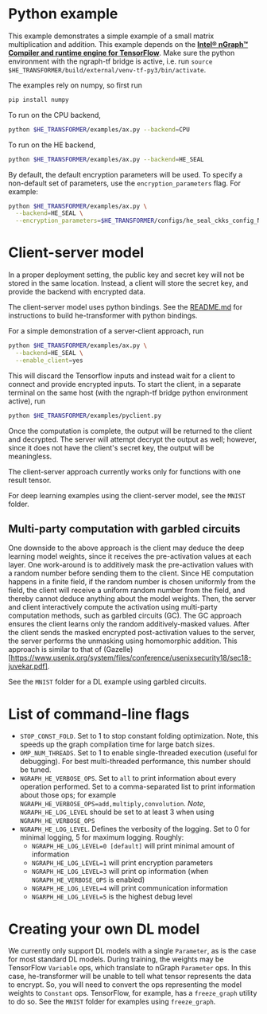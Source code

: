 # Python example
This example demonstrates a simple example of a small matrix multiplication and addition. This example depends on the [**Intel® nGraph™ Compiler and runtime engine for TensorFlow**](https://github.com/tensorflow/ngraph-bridge). Make sure the python environment with the ngraph-tf bridge is active, i.e. run `source $HE_TRANSFORMER/build/external/venv-tf-py3/bin/activate`.

The examples rely on numpy, so first run
```bash
pip install numpy
```

To run on the CPU backend,
```bash
python $HE_TRANSFORMER/examples/ax.py --backend=CPU
```

To run on the HE backend,
```bash
python $HE_TRANSFORMER/examples/ax.py --backend=HE_SEAL
```

By default, the default encryption parameters will be used. To specify a non-default set of parameters, use the `encryption_parameters` flag. For example:
```bash
python $HE_TRANSFORMER/examples/ax.py \
  --backend=HE_SEAL \
  --encryption_parameters=$HE_TRANSFORMER/configs/he_seal_ckks_config_N11_L1.json
 ```

# Client-server model
In a proper deployment setting, the public key and secret key will not be stored in the same location. Instead, a client will store the secret key, and provide the backend with encrypted data.

The client-server model uses python bindings. See the [README.md](https://github.com/NervanaSystems/he-transformer/tree/master/README.md) for instructions to build he-transformer with python bindings.

For a simple demonstration of a server-client approach, run
```bash
python $HE_TRANSFORMER/examples/ax.py \
  --backend=HE_SEAL \
  --enable_client=yes
```

This will discard the Tensorflow inputs and instead wait for a client to connect and provide encrypted inputs.
To start the client, in a separate terminal on the same host (with the ngraph-tf bridge python environment active), run
```bash
python $HE_TRANSFORMER/examples/pyclient.py
```

Once the computation is complete, the output will be returned to the client and decrypted. The server will attempt decrypt the output as well; however, since it does not have the client's secret key, the output will be meaningless.

The client-server approach currently works only for functions with one result tensor.

For deep learning examples using the client-server model, see the `MNIST` folder.

## Multi-party computation with garbled circuits
One downside to the above approach is the client may deduce the deep learning model weights, since it receives the pre-activation values at each layer. One work-around is to additively mask the pre-activation values with a random number before sending them to the client. Since HE computation happens in a finite field, if the random number is chosen uniformly from the field, the client will receive a uniform random number from the field, and thereby cannot deduce anything about the model weights. Then, the server and client interactively compute the activation using multi-party computation methods, such as garbled circuits (GC). The GC approach ensures the client learns only the random additively-masked values. After the client sends the masked encrypted post-activation values to the server, the server performs the unmasking using homomorphic addition. This approach is similar to that of (Gazelle)[https://www.usenix.org/system/files/conference/usenixsecurity18/sec18-juvekar.pdf].

See the `MNIST` folder for a DL example using garbled circuits.

# List of command-line flags
  * `STOP_CONST_FOLD`. Set to 1 to stop constant folding optimization. Note, this speeds up the graph compilation time for large batch sizes.
  * `OMP_NUM_THREADS`. Set to 1 to enable single-threaded execution (useful for debugging). For best multi-threaded performance, this number should be tuned.
  * `NGRAPH_HE_VERBOSE_OPS`. Set to `all` to print information about every operation performed. Set to a comma-separated list to print information about those ops; for example `NGRAPH_HE_VERBOSE_OPS=add,multiply,convolution`. *Note*, `NGRAPH_HE_LOG_LEVEL` should be set to at least 3 when using `NGRAPH_HE_VERBOSE_OPS`
  * `NGRAPH_HE_LOG_LEVEL`. Defines the verbosity of the logging. Set to 0 for minimal logging, 5 for maximum logging. Roughly:
    - `NGRAPH_HE_LOG_LEVEL=0 [default]` will print minimal amount of information
    - `NGRAPH_HE_LOG_LEVEL=1` will print encryption parameters
    - `NGRAPH_HE_LOG_LEVEL=3` will print op information (when `NGRAPH_HE_VERBOSE_OPS` is enabled)
    - `NGRAPH_HE_LOG_LEVEL=4` will print communication information
    - `NGARPH_HE_LOG_LEVEL=5` is the highest debug level

  # Creating your own DL model
  We currently only support DL models with a single `Parameter`, as is the case for most standard DL models. During training, the weights may be TensorFlow `Variable` ops, which translate to nGraph `Parameter` ops. In this case, he-transformer will be unable to tell what tensor represents the data to encrypt. So, you will need to convert the ops representing the model weights to `Constant` ops. TensorFlow, for example, has a `freeze_graph` utility to do so. See the `MNIST` folder for examples using `freeze_graph`.
